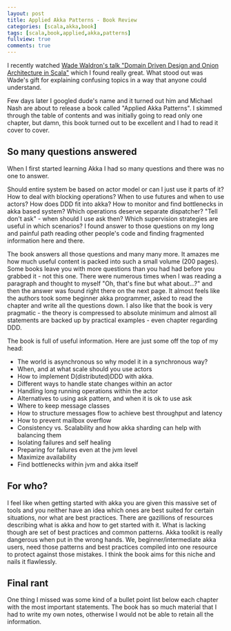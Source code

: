 ```yaml
---
layout: post
title: Applied Akka Patterns - Book Review
categories: [scala,akka,book]
tags: [scala,book,applied,akka,patterns]
fullview: true
comments: true
---
```



I recently watched [Wade Waldron's talk "Domain Driven Design and Onion Architecture in Scala"](https://youtu.be/MnNeDXg3Qao) 
which I found really great. What stood out was Wade's gift for explaining confusing topics
 in a way that anyone could understand. 
 
 Few days later I googled dude's name and it turned out him and Michael Nash are 
about to release a book called "Applied Akka Patterns". I skimmed through the table of contents 
and was initially going to read only one chapter, but damn, this book turned out to be excellent and I had to read it cover to cover.

## So many questions answered

When I first started learning Akka I had so many questions and there was no one to answer.

Should entire system be based on actor model or can I just use it parts of it?
How to deal with blocking operations? When to use futures and when to use actors?
How does DDD fit into akka? How to monitor and find bottlenecks in akka based system? 
Which operations deserve separate dispatcher? "Tell don't ask" - when should I use ask then? 
Which supervision strategies are useful in which scenarios?
I found answer to those questions on my long and painful path reading other people's code and 
finding fragmented information here and there.

The book answers all those questions and many many more. It amazes me how much useful content is packed into such a small volume (200 pages).
Some books leave you with more questions than you had had before you grabbed it - not this one. There were numerous times when I was reading a paragraph and thought to myself "Oh, that's fine but what about...?" and then
the answer was found right there on the next page. It almost feels like the authors took some beginner akka programmer, asked
to read the chapter and write all the questions down.
I also like that the book is very pragmatic - the theory is compressed to absolute minimum and almost all statements are backed up by practical examples - even chapter regarding DDD.

The book is full of useful information. Here are just some off the top of my head:

* The world is asynchronous so why model it in a synchronous way?
* When, and at what scale should you use actors
* How to implement D(distributed)DDD with akka.
* Different ways to handle state changes within an actor
* Handling long running operations within the actor
* Alternatives to using ask pattern, and when it is ok to use ask
* Where to keep message classes
* How to structure messages flow to achieve best throughput and latency
* How to prevent mailbox overflow
* Consistency vs. Scalability and how akka sharding can help with balancing them
* Isolating failures and self healing
* Preparing for failures even at the jvm level
* Maximize availability
* Find bottlenecks within jvm and akka itself


## For who?

I feel like when getting started with akka you are given this massive set of tools and you neither have an idea
which ones are best suited for certain situations, nor what are best practices.
There are gazillions of resources describing what is akka and how to get started with it. 
What is lacking though are set of best practices and common patterns.
Akka toolkit is really dangerous when put in the wrong hands. We, beginner/intermediate akka users, need those patterns and best practices 
compiled into one resource to protect against those mistakes. I think the book aims for this niche and nails it flawlessly.

## Final rant

One thing I missed was some kind of a bullet point list below each chapter with the most important statements. The book has so much material
that I had to write my own notes, otherwise I would not be able to retain all the information.






